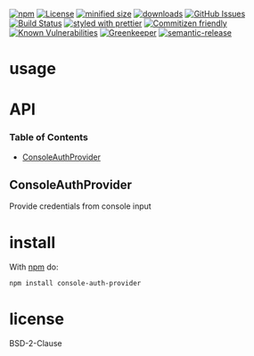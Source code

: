 [![npm](https://img.shields.io/npm/v/console-auth-provider.svg)](https://www.npmjs.com/package/console-auth-provider)
[![License](https://img.shields.io/badge/License-BSD%203--Clause-blue.svg)](https://opensource.org/licenses/BSD-3-Clause)
[![minified size](https://badgen.net/bundlephobia/min/console-auth-provider)](https://bundlephobia.com/result?p=console-auth-provider)
[![downloads](http://img.shields.io/npm/dm/console-auth-provider.svg?style=flat-square)](https://npmjs.org/package/console-auth-provider)
[![GitHub Issues](https://img.shields.io/github/issues/arlac77/console-auth-provider.svg?style=flat-square)](https://github.com/arlac77/console-auth-provider/issues)
[![Build Status](https://secure.travis-ci.org/arlac77/console-auth-provider.png)](http://travis-ci.org/arlac77/console-auth-provider)
[![styled with prettier](https://img.shields.io/badge/styled_with-prettier-ff69b4.svg)](https://github.com/prettier/prettier)
[![Commitizen friendly](https://img.shields.io/badge/commitizen-friendly-brightgreen.svg)](http://commitizen.github.io/cz-cli/)
[![Known Vulnerabilities](https://snyk.io/test/github/arlac77/console-auth-provider/badge.svg)](https://snyk.io/test/github/arlac77/console-auth-provider)
[![Greenkeeper](https://badges.greenkeeper.io/arlac77/console-auth-provider.svg)](https://greenkeeper.io/)
[![semantic-release](https://img.shields.io/badge/%20%20%F0%9F%93%A6%F0%9F%9A%80-semantic--release-e10079.svg)](https://github.com/arlac77/console-auth-provider)

# usage

# API

<!-- Generated by documentation.js. Update this documentation by updating the source code. -->

### Table of Contents

-   [ConsoleAuthProvider](#consoleauthprovider)

## ConsoleAuthProvider

Provide credentials from console input

# install

With [npm](http://npmjs.org) do:

```shell
npm install console-auth-provider
```

# license

BSD-2-Clause
